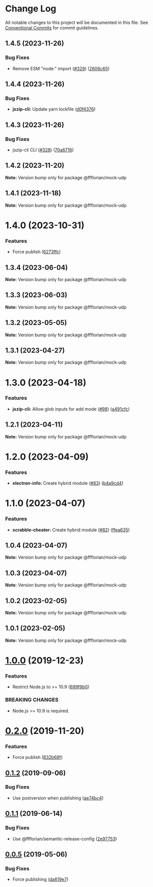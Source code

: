# Change Log

All notable changes to this project will be documented in this file.
See [Conventional Commits](https://conventionalcommits.org) for commit guidelines.

## 1.4.5 (2023-11-26)


### Bug Fixes

* Remove ESM "node:" import ([#329](https://github.com/ffflorian/node-packages/issues/329)) ([2606c65](https://github.com/ffflorian/node-packages/commit/2606c65d32449d2aaa9b33a5bf302c3d31202e7c))





## 1.4.4 (2023-11-26)


### Bug Fixes

* **jszip-cli:** Update yarn lockfile ([d0f4376](https://github.com/ffflorian/node-packages/commit/d0f43769a11e8ce376cfce0375a17616d48fe6cf))





## 1.4.3 (2023-11-26)


### Bug Fixes

* jszip-cli CLI ([#328](https://github.com/ffflorian/node-packages/issues/328)) ([70a6716](https://github.com/ffflorian/node-packages/commit/70a6716697cb85b14af967d0587aca662b90d212))





## 1.4.2 (2023-11-20)

**Note:** Version bump only for package @ffflorian/mock-udp





## 1.4.1 (2023-11-18)

**Note:** Version bump only for package @ffflorian/mock-udp





# 1.4.0 (2023-10-31)


### Features

* Force publish ([6273ffc](https://github.com/ffflorian/node-packages/commit/6273ffc7fd6b44807c5409f746b5daa91bebbb17))





## 1.3.4 (2023-06-04)

**Note:** Version bump only for package @ffflorian/mock-udp





## 1.3.3 (2023-06-03)

**Note:** Version bump only for package @ffflorian/mock-udp





## 1.3.2 (2023-05-05)

**Note:** Version bump only for package @ffflorian/mock-udp





## 1.3.1 (2023-04-27)

**Note:** Version bump only for package @ffflorian/mock-udp





# 1.3.0 (2023-04-18)


### Features

* **jszip-cli:** Allow glob inputs for add mode ([#98](https://github.com/ffflorian/node-packages/issues/98)) ([a491cfc](https://github.com/ffflorian/node-packages/commit/a491cfcb04d9abdb8e0b2c9995a0de63f05510d9))





## 1.2.1 (2023-04-11)

**Note:** Version bump only for package @ffflorian/mock-udp





# 1.2.0 (2023-04-09)


### Features

* **electron-info:** Create hybrid module ([#83](https://github.com/ffflorian/node-packages/issues/83)) ([b4a9cd4](https://github.com/ffflorian/node-packages/commit/b4a9cd469cdd21da520ce1d02c878359c0546340))





# 1.1.0 (2023-04-07)


### Features

* **scrabble-cheater:** Create hybrid module ([#82](https://github.com/ffflorian/node-packages/issues/82)) ([ffea635](https://github.com/ffflorian/node-packages/commit/ffea6358e04ce5280f38a1ef4dd1271bb37e422e))





## 1.0.4 (2023-04-07)

**Note:** Version bump only for package @ffflorian/mock-udp





## 1.0.3 (2023-04-07)

**Note:** Version bump only for package @ffflorian/mock-udp





## 1.0.2 (2023-02-05)

**Note:** Version bump only for package @ffflorian/mock-udp





## 1.0.1 (2023-02-05)

**Note:** Version bump only for package @ffflorian/mock-udp





# [1.0.0](https://github.com/ffflorian/mock-udp/compare/v0.2.0...v1.0.0) (2019-12-23)

### Features

- Restrict Node.js to >= 10.9 ([699f9b0](https://github.com/ffflorian/mock-udp/commit/699f9b0))

### BREAKING CHANGES

- Node.js >= 10.9 is required.

# [0.2.0](https://github.com/ffflorian/mock-udp/compare/v0.1.2...v0.2.0) (2019-11-20)

### Features

- Force publish ([832b69f](https://github.com/ffflorian/mock-udp/commit/832b69f))

## [0.1.2](https://github.com/ffflorian/mock-udp/compare/v0.1.1...v0.1.2) (2019-09-06)

### Bug Fixes

- Use postversion when publishing ([ae74bc4](https://github.com/ffflorian/mock-udp/commit/ae74bc4))

## [0.1.1](https://github.com/ffflorian/mock-udp/compare/v0.1.0...v0.1.1) (2019-06-14)

### Bug Fixes

- Use @ffflorian/semantic-release-config ([2e97753](https://github.com/ffflorian/mock-udp/commit/2e97753))

## [0.0.5](https://github.com/ffflorian/mock-udp/compare/v0.0.4...v0.0.5) (2019-05-06)

### Bug Fixes

- Force publishing ([da619e7](https://github.com/ffflorian/mock-udp/commit/da619e7))
